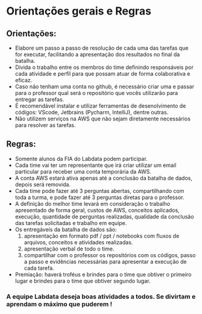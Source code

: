 # Orientações gerais e Regras

## Orientações:
   - Elabore um passo a passo de resolução de cada uma das tarefas que for executar, facilitando a apresentação dos resultados no final da batalha.  
   - Divida o trabalho entre os membros do time definindo responsáveis por cada atividade e perfil para que possam atuar de forma colaborativa e eficaz.
   - Caso não tenham uma conta no github, é necessário criar uma e passar para o professor qual será o repositório que vocês utilizarão para entregar as tarefas.
   - É recomendável instalar e utilizar ferramentas de desenolvimento de códigos: VScode, Jetbrains (Pycharm, IntelliJ), dentre outras.
   - Não utilizem serviços na AWS que não sejam diretamente necessários para resolver as tarefas.

## Regras:
   - Somente alunos da FIA do Labdata podem participar.
   - Cada time vai ter um representante que irá criar utilizar um email particular para receber uma conta temporária da AWS.
   - A conta AWS estará ativa apenas até a conclusão da batalha de dados, depois será removida.
   - Cada time pode fazer até 3 perguntas abertas, compartilhando com toda a turma, e pode fazer até 3 perguntas diretas para o professor.
   - A definição do melhor time levará em consideração o trabalho apresentado de forma geral, custos de AWS, conceitos aplicados, execução, quantidade de perguntas realizadas, qualidade da conclusão das tarefas solicitadas e trabalho em equipe.
   - Os entregáveis da batalha de dados são: 
     1) apresentação em formato pdf / ppt / notebooks com fluxos de arquivos, conceitos e atividades realizadas. 
     2) apresentação verbal de todo o time. 
     3) compartilhar com o professor os repositórios com os códigos, passo a passo e evidências necessárias para apresentar a execução de cada tarefa.  
   - Premiação: haverá troféus e brindes para o time que obtiver o primeiro lugar e brindes para o time que obtiver segundo lugar. 

### A equipe Labdata deseja boas atividades a todos. Se divirtam e aprendam o máximo que puderem !